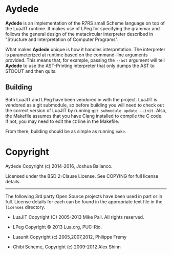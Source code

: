 # Aydede

**Aydede** is an implementation of the R7RS small Scheme language on top of the
LuaJIT runtime. It makes use of LPeg for specifying the grammar and follows the
general design of the metacircular interpreter described in "Structure and
Interpretation of Computer Programs".

What makes **Aydede** unique is how it handles interpretation. The interpreter
is parameterized at runtime based on the command-line arguments provided. This
means that, for example, passing the `--ast` argument will tell **Aydede** to
use the AST-Printing interpreter that only dumps the AST to STDOUT and then
quits.


## Building

Both LuaJIT and LPeg have been vendored in with the project. LuaJIT is vendored
as a git submodule, so before building you will need to check out the correct
version of LuaJIT by running `git submodule update --init`. Also, the Makefile
assumes that you have Clang installed to compile the C code. If not, you may
need to edit the `CC` line in the Makefile.

From there, building should be as simple as running `make`.


# Copyright

Aydede Copyright (c) 2014-2016, Joshua Ballanco.

Licensed under the BSD 2-Clause License. See COPYING for full license details.

---

The following 3rd party Open Source projects have been used in part or in full.
License details for each can be found in the appropriate text file in the
`licenses` directory.

* LuaJIT Copyright (C) 2005-2013 Mike Pall. All rights reserved.

* LPeg Copyright © 2013 Lua.org, PUC-Rio.

* Luaunit Copyright (c) 2005,2007,2012, Philippe Fremy <phil at freehackers dot org>

* Chibi Scheme, Copyright (c) 2009-2012 Alex Shinn

